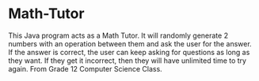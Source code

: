 # Math-Tutor
This Java program acts as a Math Tutor. It will randomly generate 2 numbers with an operation between them and ask the user for the answer. If the answer is correct, the user can keep asking for questions as long as they want. If they get it incorrect, then they will have unlimited time to try again. From Grade 12 Computer Science Class. 
